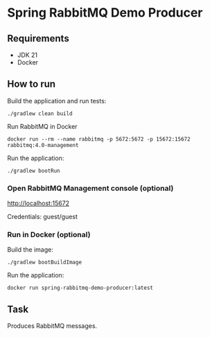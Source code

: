 # Spring RabbitMQ Demo Producer

## Requirements
- JDK 21
- Docker

## How to run
Build the application and run tests:

`./gradlew clean build`

Run RabbitMQ in Docker

`docker run --rm --name rabbitmq -p 5672:5672 -p 15672:15672 rabbitmq:4.0-management`

Run the application:

`./gradlew bootRun`

### Open RabbitMQ Management console (optional)

[http://localhost:15672](http://localhost:15672)

Credentials: guest/guest

### Run in Docker (optional)

Build the image:

`./gradlew bootBuildImage`

Run the application:

`docker run spring-rabbitmq-demo-producer:latest`

## Task
Produces RabbitMQ messages.